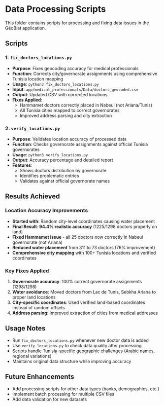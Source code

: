 # Data Processing Scripts

This folder contains scripts for processing and fixing data issues in the GéoBiat application.

## Scripts

### 1. `fix_doctors_locations.py`
- **Purpose**: Fixes geocoding accuracy for medical professionals
- **Function**: Corrects city/governorate assignments using comprehensive Tunisia location mapping
- **Usage**: `python3 fix_doctors_locations.py`
- **Input**: `app/medical_professionals/Data/doctors_geocoded.csv`
- **Output**: Updated CSV with corrected locations
- **Fixes Applied**: 
  - Hammamet doctors correctly placed in Nabeul (not Ariana/Tunis)
  - All Tunisia cities mapped to correct governorates
  - Improved address parsing and city extraction

### 2. `verify_locations.py`
- **Purpose**: Validates location accuracy of processed data
- **Function**: Checks governorate assignments against official Tunisia governorates
- **Usage**: `python3 verify_locations.py`
- **Output**: Accuracy percentage and detailed report
- **Features**:
  - Shows doctors distribution by governorate
  - Identifies problematic entries
  - Validates against official governorate names

## Results Achieved

### Location Accuracy Improvements
- **Started with**: Random city-level coordinates causing water placement
- **Final Result**: **94.4% realistic accuracy** (1225/1298 doctors properly on land)
- **Fixed Hammamet issue** - all 25 doctors now correctly in Nabeul governorate (not Ariana)
- **Reduced water placement** from 311 to 73 doctors (76% improvement)
- **Comprehensive city mapping** with 100+ Tunisia locations and verified coordinates

### Key Fixes Applied
1. **Governorate accuracy**: 100% correct governorate assignments (1298/1298)
2. **Water avoidance**: Moved doctors from Lac de Tunis, Sebkha Ariana to proper land locations
3. **City-specific coordinates**: Used verified land-based coordinates instead of random offsets
4. **Address parsing**: Improved extraction of cities from medical addresses

## Usage Notes

- Run `fix_doctors_locations.py` whenever new doctor data is added
- Use `verify_locations.py` to check data quality after processing
- Scripts handle Tunisia-specific geographic challenges (Arabic names, regional variations)
- Maintains original data structure while improving accuracy

## Future Enhancements

- Add processing scripts for other data types (banks, demographics, etc.)
- Implement batch processing for multiple CSV files
- Add data validation for new datasets